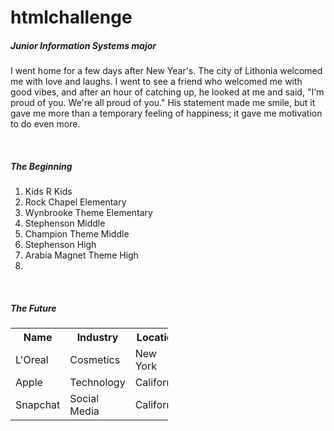 # htmlchallenge
<html>
  <head>
    <title><h1>The Lauren Owen Story: Why the hood loves me</h1></title>
  </head>
  <body>
    <h5>Junior Information Systems major</h5>
    <p>I went home for a few days after New Year's. The city of Lithonia welcomed me with love and laughs. I went to see a friend who welcomed me with good vibes, and after an hour of catching up, he looked at me and said, "I'm proud of you. We're all proud of you." His statement made me smile, but it gave me more than a temporary feeling of happiness; it gave me motivation to do even more.</p>
    <p>
    </p>
    <br>
    <h5>The Beginning</h5>
    <ol>
      <li>Kids R Kids</li>
      <li>Rock Chapel Elementary</li>
      <li>Wynbrooke Theme Elementary</li>
      <li>Stephenson Middle</li>
      <li>Champion Theme Middle</li>
      <li>Stephenson High</li>
      <li>Arabia Magnet Theme High<li>
    </ol>
    <br>
    <h5>The Future</h5>
    <table style="width:50%">
      <tr>
        <th>Name</th>
        <th>Industry</th>
        <th>Location</th>
      </tr>
      <tr>
        <td>L'Oreal</td>
        <td>Cosmetics</td>
        <td>New York</td>
      </tr>
      <tr>
        <td>Apple</td>
        <td>Technology</td>
        <td>California</td>
      </tr>
      <tr>
        <td>Snapchat</td>
        <td>Social Media</td>
        <td>California</td>
    </table>
    
    
    
  </body>  
</html>
